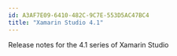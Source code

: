 ```yaml
---
id: A3AF7E09-6410-482C-9C7E-553D5AC47BC4
title: "Xamarin Studio 4.1"
---
```


Release notes for the 4.1 series of Xamarin Studio
